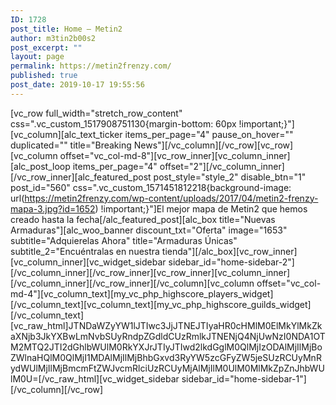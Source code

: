 ```yaml
---
ID: 1728
post_title: Home – Metin2
author: m3tin2b00s2
post_excerpt: ""
layout: page
permalink: https://metin2frenzy.com/
published: true
post_date: 2019-10-17 19:55:56
---
```

[vc_row full_width="stretch_row_content" css=".vc_custom_1517908751130{margin-bottom: 60px !important;}"][vc_column][alc_text_ticker items_per_page="4" pause_on_hover="" duplicated="" title="Breaking News"][/vc_column][/vc_row][vc_row][vc_column offset="vc_col-md-8"][vc_row_inner][vc_column_inner][alc_post_loop items_per_page="4" offset="2"][/vc_column_inner][/vc_row_inner][alc_featured_post post_style="style_2" disable_btn="1" post_id="560" css=".vc_custom_1571451812218{background-image: url(https://metin2frenzy.com/wp-content/uploads/2017/04/metin2-frenzy-mapa-3.jpg?id=1652) !important;}"]El mejor mapa de Metin2 que hemos creado hasta la fecha[/alc_featured_post][alc_box title="Nuevas Armaduras"][alc_woo_banner discount_txt="Oferta" image="1653" subtitle="Adquierelas Ahora" title="Armaduras Únicas" subtitle_2="Encuéntralas en nuestra tienda"][/alc_box][vc_row_inner][vc_column_inner][vc_widget_sidebar sidebar_id="home-sidebar-2"][/vc_column_inner][/vc_row_inner][vc_row_inner][vc_column_inner][/vc_column_inner][/vc_row_inner][/vc_column][vc_column offset="vc_col-md-4"][vc_column_text][my_vc_php_highscore_players_widget][/vc_column_text][vc_column_text][my_vc_php_highscore_guilds_widget][/vc_column_text][vc_raw_html]JTNDaWZyYW1lJTIwc3JjJTNEJTIyaHR0cHMlM0ElMkYlMkZkaXNjb3JkYXBwLmNvbSUyRndpZGdldCUzRmlkJTNENjQ4NjUwNzI0NDA1OTM2MTQ2JTI2dGhlbWUlM0RkYXJrJTIyJTIwd2lkdGglM0QlMjIzODAlMjIlMjBoZWlnaHQlM0QlMjI1MDAlMjIlMjBhbGxvd3RyYW5zcGFyZW5jeSUzRCUyMnRydWUlMjIlMjBmcmFtZWJvcmRlciUzRCUyMjAlMjIlM0UlM0MlMkZpZnJhbWUlM0U=[/vc_raw_html][vc_widget_sidebar sidebar_id="home-sidebar-1"][/vc_column][/vc_row]
